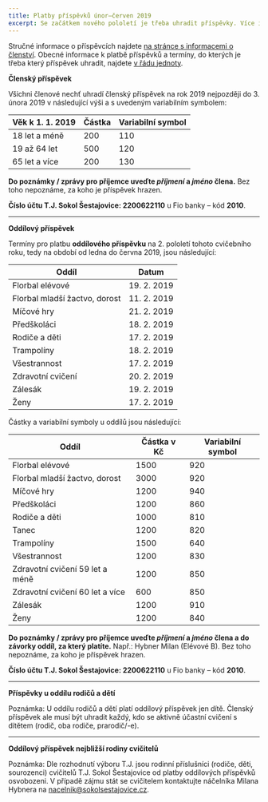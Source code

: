 ```yaml
---
title: Platby příspěvků únor–červen 2019 
excerpt: Se začátkem nového pololetí je třeba uhradit příspěvky. Více informací uvnitř článku.
---
```


Stručné informace o příspěvcích najdete [na stránce s informacemi o členství](http://www.sokolsestajovice.cz/clenstvi/#pspvky). Obecné informace k platbě příspěvků a termíny, do kterých je třeba který příspěvek uhradit, najdete [v řádu jednoty](http://www.sokolsestajovice.cz/rad/#placen-pspvk).

**Členský příspěvek**

Všichni členové nechť uhradí členský příspěvek na rok 2019 nejpozději do 3. února 2019 v následující výši a s uvedeným variabilním symbolem:

| Věk k 1. 1. 2019 | Částka | Variabilní symbol |
|------------------|--------|-------------------|
| 18 let a méně    |    200 |               110 |
| 19 až 64 let     |    500 |               120 |
| 65 let a více    |    200 |               130 |


**Do poznámky / zprávy pro příjemce uveďte _příjmení_ a _jméno_ člena.** Bez toho nepoznáme, za koho je příspěvek hrazen.

**Číslo účtu T.J. Sokol Šestajovice: 2200622110** u Fio banky – kód **2010**.

---

**Oddílový příspěvek**

Termíny pro platbu **oddílového příspěvku** na 2. pololetí tohoto cvičebního roku, tedy na období od ledna do června 2019, jsou následující:


|             Oddíl             |    Datum    |
|-------------------------------|-------------|
| Florbal elévové               | 19. 2. 2019 |
| Florbal mladší žactvo, dorost | 11. 2. 2019 |
| Míčové hry                    | 21. 2. 2019 |
| Předškoláci                   | 18. 2. 2019 |
| Rodiče a děti                 | 17. 2. 2019 |
| Trampolíny                    | 18. 2. 2019 |
| Všestrannost                  | 17. 2. 2019 |
| Zdravotní cvičení             | 20. 2. 2019 |
| Zálesák                       | 19. 2. 2019 |
| Ženy                          | 17. 2. 2019 |

Částky a variabilní symboly u oddílů jsou následující:

|              Oddíl              | Částka v Kč | Variabilní symbol |
|---------------------------------|-------------|-------------------|
| Florbal elévové                 |        1500 |               920 |
| Florbal mladší žactvo, dorost   |        3000 |               920 |
| Míčové hry                      |        1200 |               940 |
| Předškoláci                     |        1200 |               860 |
| Rodiče a děti                   |        1000 |               810 |
| Tanec                           |        1200 |               820 |
| Trampolíny                      |        1500 |               640 |
| Všestrannost                    |        1200 |               830 |
| Zdravotní cvičení 59 let a méně |        1200 |               850 |
| Zdravotní cvičení 60 let a více |         600 |               850 |
| Zálesák                         |        1200 |               910 |
| Ženy                            |        1200 |               840 |


**Do poznámky / zprávy pro příjemce uveďte _příjmení_ a _jméno_ člena a do závorky oddíl, za který platíte.** Např.: Hybner Milan (Elévové B). Bez toho nepoznáme, za koho je příspěvek hrazen.

**Číslo účtu T.J. Sokol Šestajovice: 2200622110** u Fio banky – kód **2010**.

---

**Příspěvky u oddílu rodičů a dětí**

Poznámka: U oddílu rodičů a dětí platí oddílový příspěvek jen dítě. Členský příspěvek ale musí být uhradit každý, kdo se aktivně účastní cvičení s dítětem (rodič, oba rodiče, prarodič/-e).

---

**Oddílový příspěvek nejbližší rodiny cvičitelů**

Poznámka: Dle rozhodnutí výboru T.J. jsou rodinní příslušníci (rodiče, děti, sourozenci) cvičitelů T.J. Sokol Šestajovice od platby oddílových příspěvků osvobozeni. V případě zájmu stát se cvičitelem kontaktujte náčelníka Milana Hybnera na nacelnik@sokolsestajovice.cz.

<!--

---

**Přihlášení do oddílu v průběhu cvičebního roku**

Poznámka: Pokud jste se přihlásili do oddílu 19. listopadu 2018 nebo později, platíte oddílový příspěvek ve výši 50 % z uvedené částky. Pokud jste se přihlásili do oddílu v roce 2019, oddílový příspěvek na 1. pololetí cvičebního roku 2018/2019 již neplatíte.

-->
